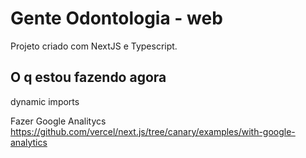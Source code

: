 # Gente Odontologia - web

Projeto criado com NextJS e Typescript.

## O q estou fazendo agora

dynamic imports

Fazer Google Analitycs
https://github.com/vercel/next.js/tree/canary/examples/with-google-analytics
